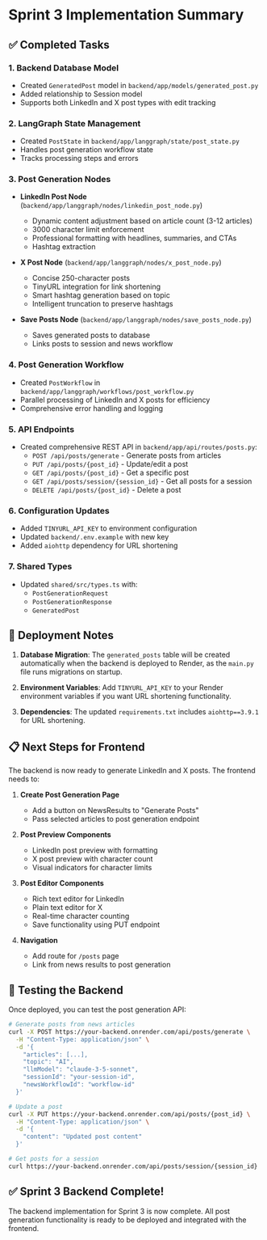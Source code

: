 # Sprint 3 Implementation Summary

## ✅ Completed Tasks

### 1. **Backend Database Model**
- Created `GeneratedPost` model in `backend/app/models/generated_post.py`
- Added relationship to Session model
- Supports both LinkedIn and X post types with edit tracking

### 2. **LangGraph State Management**
- Created `PostState` in `backend/app/langgraph/state/post_state.py`
- Handles post generation workflow state
- Tracks processing steps and errors

### 3. **Post Generation Nodes**
- **LinkedIn Post Node** (`backend/app/langgraph/nodes/linkedin_post_node.py`)
  - Dynamic content adjustment based on article count (3-12 articles)
  - 3000 character limit enforcement
  - Professional formatting with headlines, summaries, and CTAs
  - Hashtag extraction

- **X Post Node** (`backend/app/langgraph/nodes/x_post_node.py`)
  - Concise 250-character posts
  - TinyURL integration for link shortening
  - Smart hashtag generation based on topic
  - Intelligent truncation to preserve hashtags

- **Save Posts Node** (`backend/app/langgraph/nodes/save_posts_node.py`)
  - Saves generated posts to database
  - Links posts to session and news workflow

### 4. **Post Generation Workflow**
- Created `PostWorkflow` in `backend/app/langgraph/workflows/post_workflow.py`
- Parallel processing of LinkedIn and X posts for efficiency
- Comprehensive error handling and logging

### 5. **API Endpoints**
- Created comprehensive REST API in `backend/app/api/routes/posts.py`:
  - `POST /api/posts/generate` - Generate posts from articles
  - `PUT /api/posts/{post_id}` - Update/edit a post
  - `GET /api/posts/{post_id}` - Get a specific post
  - `GET /api/posts/session/{session_id}` - Get all posts for a session
  - `DELETE /api/posts/{post_id}` - Delete a post

### 6. **Configuration Updates**
- Added `TINYURL_API_KEY` to environment configuration
- Updated `backend/.env.example` with new key
- Added `aiohttp` dependency for URL shortening

### 7. **Shared Types**
- Updated `shared/src/types.ts` with:
  - `PostGenerationRequest`
  - `PostGenerationResponse`
  - `GeneratedPost`

## 🚀 Deployment Notes

1. **Database Migration**: The `generated_posts` table will be created automatically when the backend is deployed to Render, as the `main.py` file runs migrations on startup.

2. **Environment Variables**: Add `TINYURL_API_KEY` to your Render environment variables if you want URL shortening functionality.

3. **Dependencies**: The updated `requirements.txt` includes `aiohttp==3.9.1` for URL shortening.

## 📋 Next Steps for Frontend

The backend is now ready to generate LinkedIn and X posts. The frontend needs to:

1. **Create Post Generation Page**
   - Add a button on NewsResults to "Generate Posts"
   - Pass selected articles to post generation endpoint

2. **Post Preview Components**
   - LinkedIn post preview with formatting
   - X post preview with character count
   - Visual indicators for character limits

3. **Post Editor Components**
   - Rich text editor for LinkedIn
   - Plain text editor for X
   - Real-time character counting
   - Save functionality using PUT endpoint

4. **Navigation**
   - Add route for `/posts` page
   - Link from news results to post generation

## 🧪 Testing the Backend

Once deployed, you can test the post generation API:

```bash
# Generate posts from news articles
curl -X POST https://your-backend.onrender.com/api/posts/generate \
  -H "Content-Type: application/json" \
  -d '{
    "articles": [...],
    "topic": "AI",
    "llmModel": "claude-3-5-sonnet",
    "sessionId": "your-session-id",
    "newsWorkflowId": "workflow-id"
  }'

# Update a post
curl -X PUT https://your-backend.onrender.com/api/posts/{post_id} \
  -H "Content-Type: application/json" \
  -d '{
    "content": "Updated post content"
  }'

# Get posts for a session
curl https://your-backend.onrender.com/api/posts/session/{session_id}
```

## ✅ Sprint 3 Backend Complete!

The backend implementation for Sprint 3 is now complete. All post generation functionality is ready to be deployed and integrated with the frontend.

